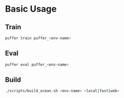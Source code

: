 # Basic Usage

## Train

```sh
puffer train puffer_<env-name>
```

## Eval

```sh
puffer eval puffer_<env-name>
```

## Build
```sh
./scripts/build_ocean.sh <env-name> <local|fast|web>
```
